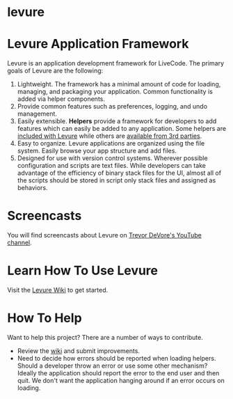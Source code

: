 levure
=====================

# Levure Application Framework

Levure is an application development framework for LiveCode. The primary goals of Levure are the following:

1. Lightweight. The framework has a minimal amount of code for loading, managing, and packaging your application. Common functionality is added via helper components.
2. Provide common features such as preferences, logging, and undo management.
3. Easily extensible. **Helpers** provide a framework for developers to add features which can easily be added to any application. Some helpers are [included with Levure](https://github.com/trevordevore/levure/wiki/framework-helpers) while others are [available from 3rd parties](https://github.com/trevordevore/levure/wiki/3rd-party-helpers).
4. Easy to organize. Levure applications are organized using the file system. Easily browse your app structure and add files.
5. Designed for use with version control systems. Wherever possible configuration and scripts are text files. While developers can take advantage of the efficiency of binary stack files for the UI, almost all of the scripts should be stored in script only stack files and assigned as behaviors.

# Screencasts

You will find screencasts about Levure on [Trevor DeVore's YouTube channel](https://www.youtube.com/channel/UCluXVDvheCjGSJmCMssc0fw).

# Learn How To Use Levure

Visit the [Levure Wiki](https://github.com/trevordevore/levure/wiki/) to get started.

# How To Help

Want to help this project? There are a number of ways to contribute.

- Review the [wiki](https://github.com/trevordevore/levure/wiki/) and submit improvements.
- Need to decide how errors should be reported when loading helpers. Should a developer throw an error or use some other mechanism? Ideally the application should report the error to the end user and then quit. We don't want the application hanging around if an error occurs on loading.
